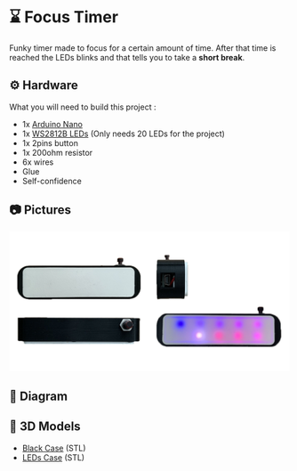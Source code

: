 
# ⌛ Focus Timer

Funky timer made to focus for a certain amount of time. After that time is reached the LEDs blinks and that tells you to take a **short break**.               

## ⚙️ Hardware

What you will need to build this project :
-  1x [Arduino Nano](https://fr.aliexpress.com/item/4000903444456.html?spm=a2g0o.productlist.0.0.5dc2557dnw2m26&algo_pvid=688f4c30-4102-452f-874a-0d5c8fb5387d&algo_exp_id=688f4c30-4102-452f-874a-0d5c8fb5387d-17&pdp_ext_f=%7B%22sku_id%22%3A%2210000010480222243%22%7D&pdp_npi=1%40dis%7CCHF%7C%7C5.79%7C%7C%7C%7C%7C%402101d68d16512131606552773e5b47%7C10000010480222243%7Csea)
- 1x [WS2812B LEDs](https://fr.aliexpress.com/item/2036819167.html?spm=a2g0o.order_list.0.0.370c5e5bdFYsjG&gatewayAdapt=glo2fra) (Only needs 20 LEDs for the project)
- 1x 2pins button
- 1x 200ohm resistor
- 6x wires
- Glue
- Self-confidence 

## 📷 Pictures 

![picture](./readmeAssets/img/focusTimerImg.png)

## 📐 Diagram

## 🧊 3D Models

- [Black Case](./readmeAssets/models/focusTimerCase.stl) (STL)
- [LEDs Case](./readmeAssets/models/focusTimerLedCase.stl) (STL)
